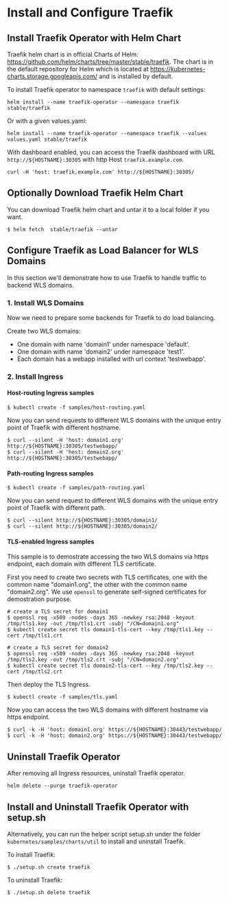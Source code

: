 # Install and Configure Traefik
## Install Traefik Operator with Helm Chart
Traefik helm chart is in official Charts of Helm: https://github.com/helm/charts/tree/master/stable/traefik. 
The chart is in the default repository for Helm which is located at https://kubernetes-charts.storage.googleapis.com/ and is installed by default.

To install Traefik operator to namespace `traefik` with default settings:
```
helm install --name traefik-operator --namespace traefik stable/traefik
```
Or with a given values.yaml:
```
helm install --name traefik-operator --namespace traefik --values values.yaml stable/traefik
```
With dashboard enabled, you can access the Traefik dashboard with URL `http://${HOSTNAME}:30305` with http Host `traefik.example.com`.
```
curl -H 'host: traefik.example.com' http://${HOSTNAME}:30305/
```

## Optionally Download Traefik Helm Chart
You can download Traefik helm chart and untar it to a local folder if you want.
```
$ helm fetch  stable/traefik --untar
```

## Configure Traefik as Load Balancer for WLS Domains
In this section we'll demonstrate how to use Traefik to handle traffic to backend WLS domains.

### 1. Install WLS Domains
Now we need to prepare some backends for Traefik to do load balancing.

Create two WLS domains: 
- One domain with name 'domain1' under namespace 'default'.
- One domain with name 'domain2' under namespace 'test1'.
- Each domain has a webapp installed with url context 'testwebapp'.

### 2. Install Ingress
#### Host-routing Ingress samples
```
$ kubectl create -f samples/host-routing.yaml
```
Now you can send requests to different WLS domains with the unique entry point of Traefik with different hostname.
```
$ curl --silent -H 'host: domain1.org' http://${HOSTNAME}:30305/testwebapp/
$ curl --silent -H 'host: domain2.org' http://${HOSTNAME}:30305/testwebapp/
```
#### Path-routing Ingress samples
```
$ kubectl create -f samples/path-routing.yaml
```
Now you can send request to different WLS domains with the unique entry point of Traefik with different path.
```
$ curl --silent http://${HOSTNAME}:30305/domain1/
$ curl --silent http://${HOSTNAME}:30305/domain2/
```
#### TLS-enabled Ingress samples
This sample is to demostrate accessing the two WLS domains via https endpoint, each domain with different TLS certificate.

First you need to create two secrets with TLS certificates, one with the common name "domain1.org", the other with the common name "domain2.org". We use `openssl` to generate self-signed certificates for demostration purpose.
```
# create a TLS secret for domain1
$ openssl req -x509 -nodes -days 365 -newkey rsa:2048 -keyout /tmp/tls1.key -out /tmp/tls1.crt -subj "/CN=domain1.org"
$ kubectl create secret tls domain1-tls-cert --key /tmp/tls1.key --cert /tmp/tls1.crt

# create a TLS secret for domain2
$ openssl req -x509 -nodes -days 365 -newkey rsa:2048 -keyout /tmp/tls2.key -out /tmp/tls2.crt -subj "/CN=domain2.org"
$ kubectl create secret tls domain2-tls-cert --key /tmp/tls2.key --cert /tmp/tls2.crt
```
Then deploy the TLS Ingress.
```
$ kubectl create -f samples/tls.yaml
```
Now you can access the two WLS domains with different hostname via https endpoint.
```
$ curl -k -H 'host: domain1.org' https://${HOSTNAME}:30443/testwebapp/
$ curl -k -H 'host: domain2.org' https://${HOSTNAME}:30443/testwebapp/
```

## Uninstall Traefik Operator
After removing all Ingress resources, uninstall Traefik operator.
```
helm delete --purge traefik-operator
```
## Install and Uninstall Traefik Operator with setup.sh
Alternatively, you can run the helper script setup.sh under the folder `kubernetes/samples/charts/util` to install and uninstall Traefik.

To install Traefik:
```
$ ./setup.sh create traefik
```
To uninstall Traefik:
```
$ ./setup.sh delete traefik
```
